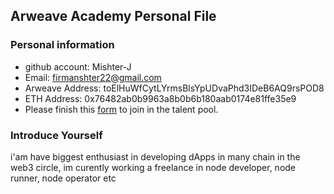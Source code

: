 ## Arweave Academy Personal File

### Personal information

- github account: Mishter-J
- Email: firmanshter22@gmail.com
- Arweave Address: toElHuWfCytLYrmsBlsYpUDvaPhd3IDeB6AQ9rsPOD8
- ETH Address: 0x76482ab0b9963a8b0b6b180aab0174e81ffe35e9
- Please finish this [form](https://docs.google.com/forms/d/e/1FAIpQLSfWA5fIIcBgmRppm3jNz5vmf9Mai_QMVil-2pO4r7YKn_Zhtw/viewform?usp=sf_link) to join in the talent pool.

### Introduce Yourself
 i'am have biggest enthusiast in developing dApps in many chain in the web3 circle, im curently working a freelance in node developer, node runner, node operator etc


